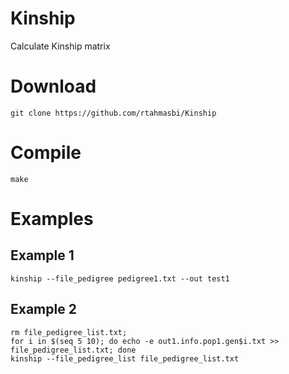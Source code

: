 # Kinship
Calculate Kinship matrix


# Download
    git clone https://github.com/rtahmasbi/Kinship

# Compile
    make


# Examples
## Example 1
    kinship --file_pedigree pedigree1.txt --out test1

## Example 2
    rm file_pedigree_list.txt; 
    for i in $(seq 5 10); do echo -e out1.info.pop1.gen$i.txt >> file_pedigree_list.txt; done
    kinship --file_pedigree_list file_pedigree_list.txt
  
  
  
